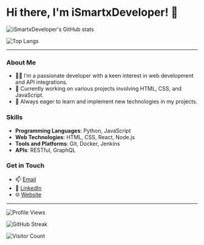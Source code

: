 # Hi there, I'm iSmartxDeveloper! 👋

![iSmartxDeveloper's GitHub stats](https://github-readme-stats.vercel.app/api?username=iSmartxDeveloper&show_icons=true&theme=radical)

![Top Langs](https://github-readme-stats.vercel.app/api/top-langs/?username=iSmartxDeveloper&layout=compact&theme=radical)

---

### About Me

- 👨‍💻 I’m a passionate developer with a keen interest in web development and API integrations.
- 🌱 Currently working on various projects involving HTML, CSS, and JavaScript.
- 🚀 Always eager to learn and implement new technologies in my projects.

### Skills

- **Programming Languages**: Python, JavaScript
- **Web Technologies**: HTML, CSS, React, Node.js
- **Tools and Platforms**: Git, Docker, Jenkins
- **APIs**: RESTful, GraphQL

### Get in Touch

- 📫 [Email](mailto:youremail@example.com)
- 💼 [LinkedIn](https://www.linkedin.com/in/yourlinkedin/)
- 🌐 [Website](https://yourwebsite.com)

---

![Profile Views](https://komarev.com/ghpvc/?username=iSmartxDeveloper&color=brightgreen)

![GitHub Streak](https://github-readme-streak-stats.herokuapp.com/?user=iSmartxDeveloper&theme=radical)

![Visitor Count](https://profile-counter.glitch.me/iSmartxDeveloper/count.svg)
